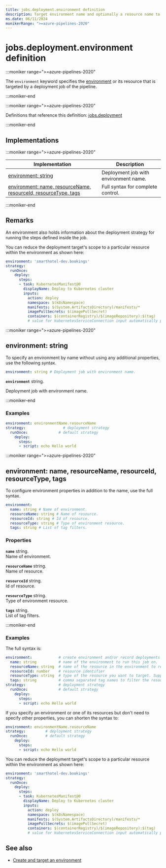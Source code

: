 ```yaml
---
title: jobs.deployment.environment definition
description: Target environment name and optionally a resource name to record the deployment history.
ms.date: 06/11/2024
monikerRange: ">=azure-pipelines-2020"
---
```


# jobs.deployment.environment definition

<!-- :::description::: -->
:::moniker range=">=azure-pipelines-2020"

<!-- :::editable-content name="description"::: -->
The `environment` keyword specifies the [environment](/azure/devops/pipelines/process/environments) or its resource that is targeted by a deployment job of the pipeline.
<!-- :::editable-content-end::: -->

:::moniker-end
<!-- :::description-end::: -->

<!-- :::parents::: -->
:::moniker range=">=azure-pipelines-2020"

Definitions that reference this definition: [jobs.deployment](jobs-deployment.md)

:::moniker-end
<!-- :::parents-end::: -->

## Implementations

<!-- :::implementations-list::: -->
:::moniker range=">=azure-pipelines-2020"

| Implementation | Description |
|---|---|
| [environment: string](#environmentstring) | Deployment job with environment name. |
| [environment: name, resourceName, resourceId, resourceType, tags](#environmentobjectproperties) | Full syntax for complete control. |

:::moniker-end
<!-- :::implementations-list-end::: -->

<!-- :::remarks::: -->
<!-- :::editable-content name="remarks"::: -->
## Remarks

An environment also holds information about the deployment strategy for running the steps defined inside the job.

You can reduce the deployment target's scope to a particular resource within the environment as shown here:

```yaml
environment: 'smarthotel-dev.bookings'
strategy:
  runOnce:
    deploy:
      steps:
      - task: KubernetesManifest@0
        displayName: Deploy to Kubernetes cluster
        inputs:
          action: deploy
          namespace: $(k8sNamespace)
          manifests: $(System.ArtifactsDirectory)/manifests/*
          imagePullSecrets: $(imagePullSecret)
          containers: $(containerRegistry)/$(imageRepository):$(tag)
          # value for kubernetesServiceConnection input automatically passed down to task by environment.resource input
```
<!-- :::editable-content-end::: -->
<!-- :::remarks-end::: -->

<!-- :::examples::: -->
<!-- :::editable-content name="examples"::: -->
<!-- :::editable-content-end::: -->
<!-- :::examples-end::: -->

<!-- :::implementations::: -->
<!-- :::implementation-item name="environment: string"::: -->
<a name="environmentstring"></a>
<!-- :::stringAnyOf::: -->
:::moniker range=">=azure-pipelines-2020"

<!-- :::implementation-signature::: -->
## environment: string
<!-- :::implementation-signature-end::: -->

<!-- :::implementation-description::: -->
<!-- :::editable-content name="description"::: -->
To specify an environment by name without using any additional properties, use the following syntax.
<!-- :::editable-content-end::: -->
<!-- :::implementation-description-end::: -->

<!-- :::implementation-syntax::: -->
```yaml
environment: string # Deployment job with environment name.
```
<!-- :::implementation-syntax-end::: -->

<!-- :::implementation-string-item::: -->
**`environment`** string.<br>
<!-- :::editable-content name="description"::: -->
Deployment job with environment name.
<!-- :::editable-content-end::: -->
<!-- :::implementation-string-item-end::: -->

:::moniker-end
<!-- :::stringAnyOf-end::: -->

<!-- :::remarks::: -->
<!-- :::editable-content name="remarks"::: -->
<!-- :::editable-content-end::: -->
<!-- :::remarks-end::: -->

<!-- :::examples::: -->
<!-- :::editable-content name="examples"::: -->
### Examples

```yaml
environment: environmentName.resourceName
strategy:                 # deployment strategy
  runOnce:              # default strategy
    deploy:
      steps:
      - script: echo Hello world
```
<!-- :::editable-content-end::: -->
<!-- :::examples-end::: -->
<!-- :::implementation-item-end::: -->
<!-- :::implementation-item name="environment: object properties"::: -->
<a name="environmentobjectproperties"></a>
<!-- :::objectAnyOf::: -->
:::moniker range=">=azure-pipelines-2020"

<!-- :::implementation-signature::: -->
## environment: name, resourceName, resourceId, resourceType, tags
<!-- :::implementation-signature-end::: -->

<!-- :::implementation-description::: -->
<!-- :::editable-content name="description"::: -->
To configure environment properties in addition to the name, use the full syntax.
<!-- :::editable-content-end::: -->
<!-- :::implementation-description-end::: -->

<!-- :::implementation-syntax::: -->
```yaml
environment:
  name: string # Name of environment.
  resourceName: string # Name of resource.
  resourceId: string # Id of resource.
  resourceType: string # Type of environment resource.
  tags: string # List of tag filters.
```
<!-- :::implementation-syntax-end::: -->

<!-- :::implementation-properties::: -->
### Properties

<!-- :::item name="name"::: -->
**`name`** string.<br><!-- :::editable-content name="propDescription"::: -->
Name of environment.
<!-- :::editable-content-end::: -->
<!-- :::item-end::: -->
<!-- :::item name="resourceName"::: -->
**`resourceName`** string.<br><!-- :::editable-content name="propDescription"::: -->
Name of resource.
<!-- :::editable-content-end::: -->
<!-- :::item-end::: -->
<!-- :::item name="resourceId"::: -->
**`resourceId`** string.<br><!-- :::editable-content name="propDescription"::: -->
Id of resource.
<!-- :::editable-content-end::: -->
<!-- :::item-end::: -->
<!-- :::item name="resourceType"::: -->
**`resourceType`** string.<br><!-- :::editable-content name="propDescription"::: -->
Type of environment resource.
<!-- :::editable-content-end::: -->
<!-- :::item-end::: -->
<!-- :::item name="tags"::: -->
**`tags`** string.<br><!-- :::editable-content name="propDescription"::: -->
List of tag filters.
<!-- :::editable-content-end::: -->
<!-- :::item-end::: -->
<!-- :::implementation-properties-end::: -->

:::moniker-end
<!-- :::objectAnyOf-end::: -->

<!-- :::remarks::: -->
<!-- :::editable-content name="remarks"::: -->
<!-- :::editable-content-end::: -->
<!-- :::remarks-end::: -->

<!-- :::examples::: -->
<!-- :::editable-content name="examples"::: -->
### Examples

The full syntax is:

```yaml
environment:            # create environment and/or record deployments
  name: string          # name of the environment to run this job on.
  resourceName: string  # name of the resource in the environment to record the deployments against
  resourceId: number    # resource identifier
  resourceType: string  # type of the resource you want to target. Supported types - virtualMachine, Kubernetes
  tags: string          # comma separated tag names to filter the resources in the environment
strategy:               # deployment strategy
  runOnce:              # default strategy
    deploy:
      steps:
      - script: echo Hello world
```

If you specify an environment or one of its resources but don't need to specify other properties, you can shorten the syntax to:

```yaml
environment: environmentName.resourceName
strategy:         # deployment strategy
  runOnce:        # default strategy
    deploy:
      steps:
      - script: echo Hello world
```

You can reduce the deployment target's scope to a particular resource within the environment as shown here:

```yaml
environment: 'smarthotel-dev.bookings'
strategy:
  runOnce:
    deploy:
      steps:
      - task: KubernetesManifest@0
        displayName: Deploy to Kubernetes cluster
        inputs:
          action: deploy
          namespace: $(k8sNamespace)
          manifests: $(System.ArtifactsDirectory)/manifests/*
          imagePullSecrets: $(imagePullSecret)
          containers: $(containerRegistry)/$(imageRepository):$(tag)
          # value for kubernetesServiceConnection input automatically passed down to task by environment.resource input
```
<!-- :::editable-content-end::: -->
<!-- :::examples-end::: -->
<!-- :::implementation-item-end::: -->
<!-- :::implementations-end::: -->

<!-- :::see-also::: -->
<!-- :::editable-content name="seeAlso"::: -->
## See also

* [Create and target an environment](/azure/devops/pipelines/process/environments)
<!-- :::editable-content-end::: -->
<!-- :::see-also-end::: -->
